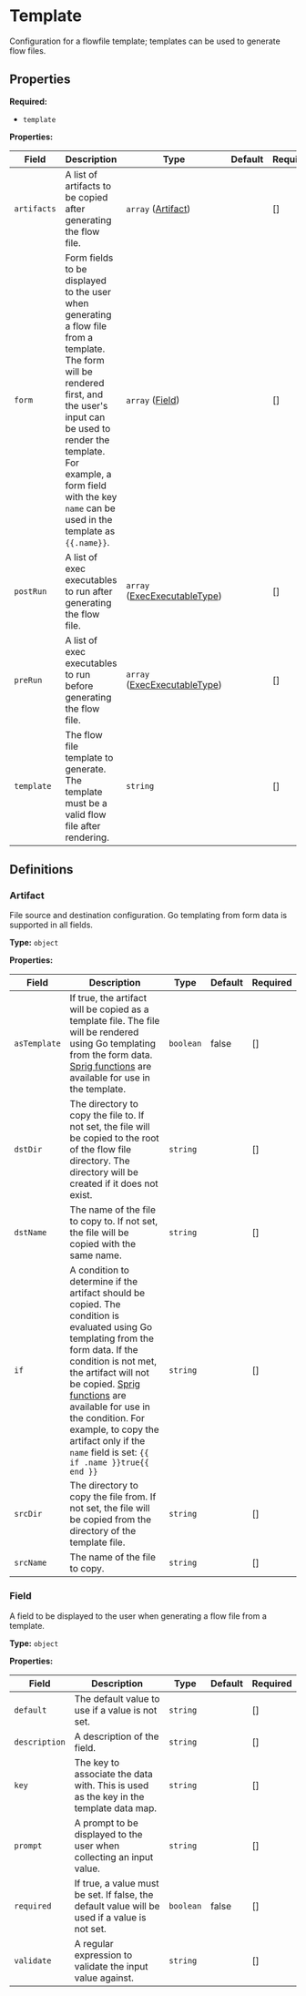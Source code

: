 [comment]: # (Documentation autogenerated by docsgen. Do not edit directly.)

# Template

Configuration for a flowfile template; templates can be used to generate flow files.

## Properties

**Required:**
- `template`

**Properties:**

| Field | Description | Type | Default | Required |
| ----- | ----------- | ---- | ------- | -------- |
| `artifacts` | A list of artifacts to be copied after generating the flow file. | `array` ([Artifact](#Artifact)) | <no value> | [] |
| `form` | Form fields to be displayed to the user when generating a flow file from a template.  The form will be rendered first, and the user's input can be used to render the template. For example, a form field with the key `name` can be used in the template as `{{.name}}`.  | `array` ([Field](#Field)) | <no value> | [] |
| `postRun` | A list of exec executables to run after generating the flow file. | `array` ([ExecExecutableType](#ExecExecutableType)) | <no value> | [] |
| `preRun` | A list of exec executables to run before generating the flow file. | `array` ([ExecExecutableType](#ExecExecutableType)) | <no value> | [] |
| `template` | The flow file template to generate. The template must be a valid flow file after rendering. | `string` | <no value> | [] |


## Definitions

### Artifact

File source and destination configuration.
Go templating from form data is supported in all fields.


**Type:** `object`



**Properties:**

| Field | Description | Type | Default | Required |
| ----- | ----------- | ---- | ------- | -------- |
| `asTemplate` | If true, the artifact will be copied as a template file. The file will be rendered using Go templating from  the form data. [Sprig functions](https://masterminds.github.io/sprig/) are available for use in the template.  | `boolean` | false | [] |
| `dstDir` | The directory to copy the file to. If not set, the file will be copied to the root of the flow file directory. The directory will be created if it does not exist.  | `string` | <no value> | [] |
| `dstName` | The name of the file to copy to. If not set, the file will be copied with the same name. | `string` |  | [] |
| `if` | A condition to determine if the artifact should be copied. The condition is evaluated using Go templating  from the form data. If the condition is not met, the artifact will not be copied. [Sprig functions](https://masterminds.github.io/sprig/) are available for use in the condition.  For example, to copy the artifact only if the `name` field is set: ``` {{ if .name }}true{{ end }} ```  | `string` |  | [] |
| `srcDir` | The directory to copy the file from.  If not set, the file will be copied from the directory of the template file.  | `string` |  | [] |
| `srcName` | The name of the file to copy. | `string` | <no value> | [] |

### Field

A field to be displayed to the user when generating a flow file from a template.

**Type:** `object`



**Properties:**

| Field | Description | Type | Default | Required |
| ----- | ----------- | ---- | ------- | -------- |
| `default` | The default value to use if a value is not set. | `string` |  | [] |
| `description` | A description of the field. | `string` |  | [] |
| `key` | The key to associate the data with. This is used as the key in the template data map. | `string` | <no value> | [] |
| `prompt` | A prompt to be displayed to the user when collecting an input value. | `string` | <no value> | [] |
| `required` | If true, a value must be set. If false, the default value will be used if a value is not set. | `boolean` | false | [] |
| `validate` | A regular expression to validate the input value against. | `string` |  | [] |



